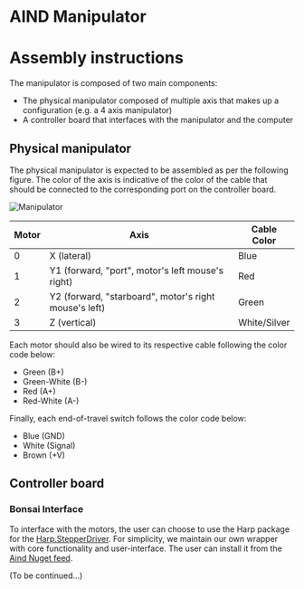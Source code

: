 AIND Manipulator
=================

# Assembly instructions

The manipulator is composed of two main components:

- The physical manipulator composed of multiple axis that makes up a configuration (e.g. a 4 axis manipulator)
- A controller board that interfaces with the manipulator and the computer

## Physical manipulator

The physical manipulator is expected to be assembled as per the following figure. The color of the axis is indicative of the color of the cable that should be connected to the corresponding port on the controller board.

![Manipulator](~/images/aind_manipulator_3d.png)

| Motor | Axis                                                  | Cable Color        |
|-------|-------------------------------------------------------|--------------|
| 0     | X (lateral)                                           | Blue         |
| 1     | Y1 (forward, "port", motor's left mouse's right)      | Red          |
| 2     | Y2 (forward, "starboard", motor's right mouse's left) | Green        |
| 3     | Z (vertical)                                          | White/Silver |


Each motor should also be wired to its respective cable following the color code below:

- Green (B+)
- Green-White (B-)
- Red (A+)
- Red-White (A-)

Finally, each end-of-travel switch follows the color code below:

- Blue (GND)
- White (Signal)
- Brown (+V)


## Controller board

### Bonsai Interface

To interface with the motors, the user can choose to use the Harp package for the [Harp.StepperDriver](https://github.com/harp-tech/device.stepperdriver). For simplicity, we maintain our own wrapper with core functionality and user-interface. The user can install it from the [Aind Nuget feed](https://www.nuget.org/packages/AllenNeuralDynamics.AindManipulator/).

(To be continued...)